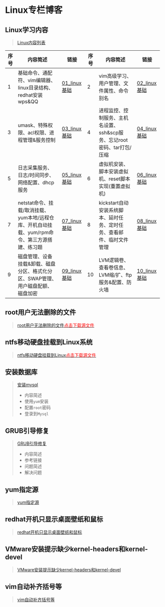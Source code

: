 # Linux专栏博客

## Linux学习内容

> [Linux内容列表](Linux内容列表.md)

| 序号 | 内容简述                                                     | 链接                             | 序号 | 内容简述                                                     | 链接                             |
| ---- | ------------------------------------------------------------ | -------------------------------- | ---- | ------------------------------------------------------------ | -------------------------------- |
| 1    | 基础命令、通配符、vim编辑器、linux目录结构、redhat安装wps&QQ | [01_linux基础](./01linux基础.md) | 2    | vim高级学习、用户管理、文件属性、命令别名                    | [02_linux基础](./02linux基础.md) |
| 3    | umask、特殊权限、acl权限、进程管理&服务控制                  | [03_linux基础](./03linux基础.md) | 4    | 进程监控、控制服务、主机名设置、ssh&scp服务、忘记root密码、tar打包/压缩 | [04_linux基础](./04linux基础.md) |
| 5    | 日志采集服务、日志/时间同步、网络配置、dhcp服务              | [05_linux基础](./05linux基础.md) | 6    | 虚拟机安装、脚本安装虚拟机、reset脚本实现(重置虚拟机)        | [06_linux基础](./06linux基础.md) |
| 7    | netstat命令、挂载/取消挂载、yum本地/远程仓库、开机自动挂载、yum/rpm命令、第三方源搭建、练习题 | [07_linux基础](./07linux基础.md) | 8    | kickstart自动安装系统脚本、延时任务、定时任务、查看邮件、临时文件管理 | [08_linux基础](./08linux基础.md) |
| 9    | 磁盘管理、设备挂载&卸载、磁盘分区、格式化分区、SWAP管理、用户磁盘配额、磁盘加密 | [09_linux基础](./09linux基础.md) | 10   | LVM逻辑卷、查看卷信息、LVM缩/扩、ftp服务&配置、防火墙        | [10_linux基础](./10linux基础.md) |

## root用户无法删除的文件
> [root用户无法删除的文件](./root用户无法删除的文件.md)<a href="./Download/root用户无法删除的文件.md.tar.gz"><font color="red">点击下载源文件</font></a>

## ntfs移动硬盘挂载到Linux系统
> [ntfs移动硬盘挂载到Linux](./ntfs.md)<a href="./Download/ntfs.md.tar.gz"><font color="red">点击下载源文件</font></a>

## 安装数据库
> [安装mysql](./安装mysql.md)
> 
>* 内容简述
>  * 使用`yum`安装
>  * 配置`root`密码
>  * 登录到`Mysql`

## GRUB引导修复
> [GRUB引导修复](./GRUB引导.md)
> 
>* 内容简述
>  * 参考链接
>  * 问题简述
>  * 解决问题

## yum指定源
> [yum指定源](./yum指定源.md)

## redhat开机只显示桌面壁纸和鼠标
> [redhat开机只显示桌面壁纸和鼠标](./redhat开机只显示桌面壁纸和鼠标.md)

## VMware安装提示缺少kernel-headers和kernel-devel
> [VMware安装提示缺少kernel-headers和kernel-devel](./VMware安装提示缺少kernel-headers和kernel-devel.md)

## vim自动补齐括号等
> [vim自动补齐括号等](./vim自动补齐括号等.md)